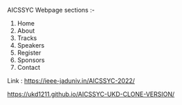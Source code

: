 AICSSYC Webpage sections :-
1. Home
2. About
3. Tracks
4. Speakers
5. Register
6. Sponsors
7. Contact


Link : https://ieee-jaduniv.in/AICSSYC-2022/


https://ukd1211.github.io/AICSSYC-UKD-CLONE-VERSION/

